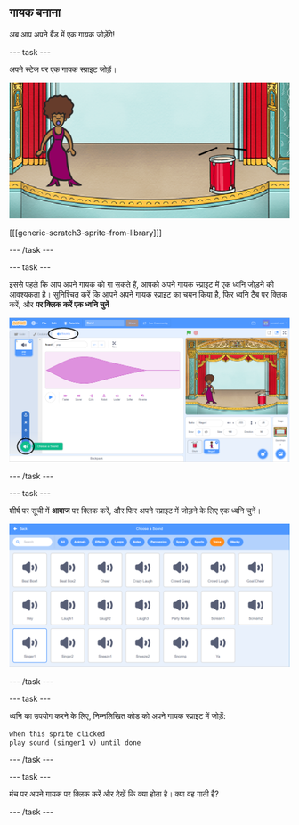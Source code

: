 ## गायक बनाना

अब आप अपने बैंड में एक गायक जोड़ेंगे!

--- task ---

अपने स्टेज पर एक गायक स्प्राइट जोड़ें।

![स्क्रीनशॉट](images/band-singer-mic.png)

[[[generic-scratch3-sprite-from-library]]]

--- /task ---

--- task ---

इससे पहले कि आप अपने गायक को गा सकते हैं, आपको अपने गायक स्प्राइट में एक ध्वनि जोड़ने की आवश्यकता है। सुनिश्चित करें कि आपने अपने गायक स्प्राइट का चयन किया है, फिर ध्वनि टैब पर क्लिक करें, और **पर क्लिक करें एक ध्वनि चुनें**

![स्क्रीनशॉट](images/band-import-sound-annotated.png)

--- /task ---

--- task ---

शीर्ष पर सूची में **आवाज** पर क्लिक करें, और फिर अपने स्प्राइट में जोड़ने के लिए एक ध्वनि चुनें।

![स्क्रीनशॉट](images/band-choose-sound.png)

--- /task ---

--- task ---

ध्वनि का उपयोग करने के लिए, निम्नलिखित कोड को अपने गायक स्प्राइट में जोड़ें:

```blocks3
when this sprite clicked
play sound (singer1 v) until done
```

--- /task ---

--- task ---

मंच पर अपने गायक पर क्लिक करें और देखें कि क्या होता है। क्या वह गाती है?

--- /task ---